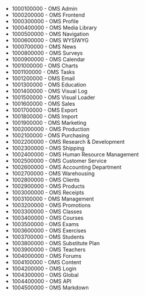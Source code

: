 
* 1000100000 - OMS Admin
* 1000200000 - OMS Frontend
* 1000300000 - OMS Profile
* 1000400000 - OMS Media Library
* 1000500000 - OMS Navigation
* 1000600000 - OMS WYSIWYG
* 1000700000 - OMS News
* 1000800000 - OMS Surveys
* 1000900000 - OMS Calendar
* 1001000000 - OMS Charts
* 1001100000 - OMS Tasks
* 1001200000 - OMS Email
* 1001300000 - OMS Education
* 1001400000 - OMS Visual Log
* 1001500000 - OMS Visual Loader
* 1001600000 - OMS Sales
* 1001700000 - OMS Export
* 1001800000 - OMS Import
* 1001900000 - OMS Marketing
* 1002000000 - OMS Production
* 1002100000 - OMS Purchasing
* 1002200000 - OMS Research & Development
* 1002300000 - OMS Shipping
* 1002400000 - OMS Human Resource Management
* 1002500000 - OMS Customer Service
* 1002600000 - OMS Accounting Department
* 1002700000 - OMS Warehousing
* 1002800000 - OMS Clients
* 1002900000 - OMS Products
* 1003000000 - OMS Receipts
* 1003100000 - OMS Management
* 1003200000 - OMS Promotions
* 1003300000 - OMS Classes
* 1003400000 - OMS Courses
* 1003500000 - OMS Exams
* 1003600000 - OMS Exercises
* 1003700000 - OMS Students
* 1003800000 - OMS Substitute Plan
* 1003900000 - OMS Teachers
* 1004000000 - OMS Forums
* 1004100000 - OMS Content
* 1004200000 - OMS Login
* 1004300000 - OMS Global
* 1004400000 - OMS API
* 1004500000 - OMS Markdown